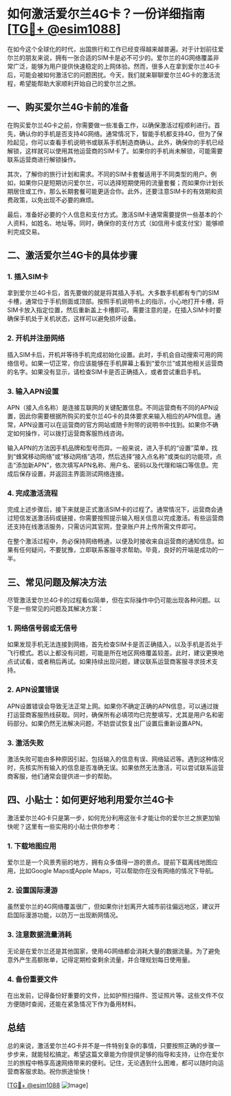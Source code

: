 # 如何激活爱尔兰4G卡？一份详细指南[[TG💪+ @esim1088](https://t.me/s/esim1088)]

在如今这个全球化的时代，出国旅行和工作已经变得越来越普遍。对于计划前往爱尔兰的朋友来说，拥有一张合适的SIM卡是必不可少的。爱尔兰的4G网络覆盖非常广泛，能够为用户提供快速稳定的上网体验。然而，很多人在拿到爱尔兰4G卡后，可能会被如何激活它的问题困扰。今天，我们就来聊聊爱尔兰4G卡的激活流程，希望能帮助大家顺利开始自己的爱尔兰之旅。

## 一、购买爱尔兰4G卡前的准备

在购买爱尔兰4G卡之前，你需要做一些准备工作，以确保激活过程顺利进行。首先，确认你的手机是否支持4G网络。通常情况下，智能手机都支持4G，但为了保险起见，你可以查看手机说明书或联系手机制造商确认。此外，确保你的手机已经解锁，这样就可以使用其他运营商的SIM卡了。如果你的手机尚未解锁，可能需要联系运营商进行解锁操作。

其次，了解你的旅行计划和需求。不同的SIM卡套餐适用于不同类型的用户。例如，如果你只是短期访问爱尔兰，可以选择短期使用的流量套餐；而如果你计划长期居住或工作，那么长期套餐可能更适合你。此外，还要注意SIM卡的有效期和资费政策，以免出现不必要的麻烦。

最后，准备好必要的个人信息和支付方式。激活SIM卡通常需要提供一些基本的个人资料，如姓名、地址等。同时，确保你的支付方式（如信用卡或支付宝）能够顺利完成交易。

## 二、激活爱尔兰4G卡的具体步骤

### 1. 插入SIM卡

拿到爱尔兰4G卡后，首先要做的就是将其插入手机。大多数手机都有专门的SIM卡槽，通常位于手机侧面或顶部。按照手机说明书上的指示，小心地打开卡槽，将SIM卡放入指定位置，然后重新盖上卡槽即可。需要注意的是，在插入SIM卡时要确保手机处于关机状态，这样可以避免损坏设备。

### 2. 开机并注册网络

插入SIM卡后，开机并等待手机完成初始化设置。此时，手机会自动搜索可用的网络信号。如果一切正常，你应该能够在手机屏幕上看到“爱尔兰”或其他相关运营商的名字。如果没有显示，请检查SIM卡是否正确插入，或者尝试重启手机。

### 3. 输入APN设置

APN（接入点名称）是连接互联网的关键配置信息。不同运营商有不同的APN设置，因此你需要根据所购买的爱尔兰4G卡的具体要求来输入相应的APN信息。通常，APN设置可以在运营商的官方网站或随卡附带的说明书中找到。如果你不确定如何操作，可以拨打运营商客服热线咨询。

输入APN的方法因手机品牌和型号而异。一般来说，进入手机的“设置”菜单，找到“蜂窝移动网络”或“移动网络”选项，然后选择“接入点名称”或类似的功能项，点击“添加新APN”，依次填写APN名称、用户名、密码以及代理和端口等信息。完成后保存设置，并返回主界面测试网络连接。

### 4. 完成激活流程

完成上述步骤后，接下来就是正式激活SIM卡的过程了。通常情况下，运营商会通过短信发送激活码或链接，你需要按照提示输入相关信息以完成激活。有些运营商还支持在线激活服务，只需访问其官网，登录账户并上传所需文件即可。

在整个激活过程中，务必保持网络畅通，以便及时接收来自运营商的通知信息。如果有任何疑问，不要犹豫，立即联系客服寻求帮助。毕竟，良好的开端是成功的一半。

## 三、常见问题及解决方法

尽管激活爱尔兰4G卡的过程看似简单，但在实际操作中仍可能出现各种问题。以下是一些常见的问题及其解决方案：

### 1. 网络信号弱或无信号

如果发现手机无法连接到网络，首先检查SIM卡是否正确插入，以及手机是否处于飞行模式。若以上都没有问题，可能是所在地区网络覆盖较差。此时，建议更换地点试试看，或者稍后再试。如果持续出现问题，建议联系运营商客服寻求技术支持。

### 2. APN设置错误

APN设置错误会导致无法正常上网。如果你不确定正确的APN信息，可以通过拨打运营商客服热线获取。同时，确保所有必填项均已完整填写，尤其是用户名和密码部分。如果仍然无法解决问题，不妨尝试恢复出厂设置后重新设置APN。

### 3. 激活失败

激活失败可能由多种原因引起，包括输入的信息有误、网络延迟等。遇到这种情况时，先核实所有输入的信息是否准确无误。如果依然无法激活，可以尝试联系运营商客服，他们通常会提供进一步的帮助。

## 四、小贴士：如何更好地利用爱尔兰4G卡

激活爱尔兰4G卡只是第一步，如何充分利用这张卡才能让你的爱尔兰之旅更加愉快呢？这里有一些实用的小贴士供你参考：

### 1. 下载地图应用

爱尔兰是一个风景秀丽的地方，拥有众多值得一游的景点。提前下载离线地图应用，比如Google Maps或Apple Maps，可以帮助你在没有网络的情况下导航。

### 2. 设置国际漫游

虽然爱尔兰的4G网络覆盖很广，但如果你计划离开大城市前往偏远地区，建议开启国际漫游功能，以防万一出现断网情况。

### 3. 注意数据流量消耗

无论是在爱尔兰还是其他国家，使用4G网络都会消耗大量的数据流量。为了避免意外产生高额账单，记得定期检查剩余流量，并合理规划每日使用量。

### 4. 备份重要文件

在出发前，记得备份好重要的文件，比如护照扫描件、签证照片等。这些文件不仅方便随时查阅，还能在紧急情况下作为备用材料。

## 总结

总的来说，激活爱尔兰4G卡并不是一件特别复杂的事情，只要按照正确的步骤一步步来，就能轻松搞定。希望这篇文章能为你提供足够的指导和支持，让你在爱尔兰的旅程中畅享高速网络带来的便利。记住，无论遇到什么困难，都可以随时向运营商客服求助。祝你旅途愉快！

[[TG💪+ @esim1088](https://t.me/s/esim1088) ![Image](https://i.postimg.cc/4NQfJmqS/Snipaste-2025-05-13-00-14-12.png)]